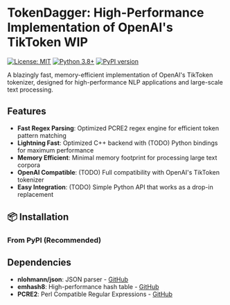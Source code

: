 # TokenDagger: High-Performance Implementation of OpenAI's TikToken WIP

[![License: MIT](https://img.shields.io/badge/License-MIT-yellow.svg)](https://opensource.org/licenses/MIT)
[![Python 3.8+](https://img.shields.io/badge/python-3.8+-blue.svg)](https://www.python.org/downloads/)
[![PyPI version](https://badge.fury.io/py/tokendagger.svg)](https://badge.fury.io/py/tokendagger)

A blazingly fast, memory-efficient implementation of OpenAI's TikToken tokenizer, designed for high-performance NLP applications and large-scale text processing.

## Features

- **Fast Regex Parsing**: Optimized PCRE2 regex engine for efficient token pattern matching
- **Lightning Fast**: Optimized C++ backend with (TODO) Python bindings for maximum performance
- **Memory Efficient**: Minimal memory footprint for processing large text corpora
- **OpenAI Compatible**: (TODO) Full compatibility with OpenAI's TikToken tokenizer
- **Easy Integration**: (TODO) Simple Python API that works as a drop-in replacement

## 📦 Installation

### From PyPI (Recommended)

## Dependencies
- **nlohmann/json**: JSON parser - [GitHub](https://github.com/nlohmann/json)
- **emhash8**: High-performance hash table - [GitHub](https://github.com/ktprime/emhash)
- **PCRE2**: Perl Compatible Regular Expressions - [GitHub](https://github.com/PCRE2Project/pcre2)